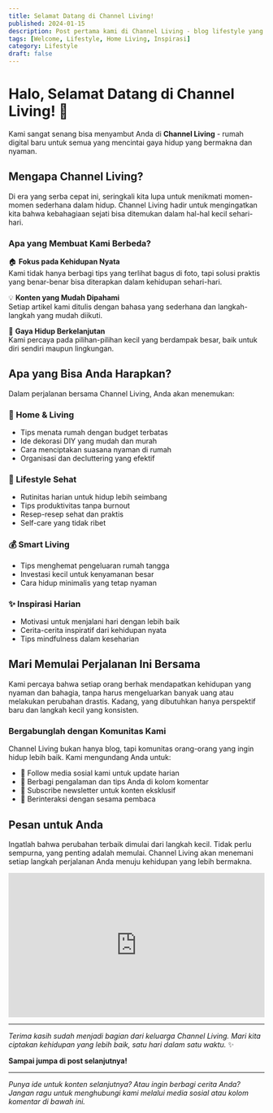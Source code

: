 ```yaml
---
title: Selamat Datang di Channel Living!
published: 2024-01-15
description: Post pertama kami di Channel Living - blog lifestyle yang akan menemani perjalanan hidup Anda dengan tips, inspirasi, dan konten menarik seputar kehidupan sehari-hari.
tags: [Welcome, Lifestyle, Home Living, Inspirasi]
category: Lifestyle
draft: false
---
```


# Halo, Selamat Datang di Channel Living! 👋

Kami sangat senang bisa menyambut Anda di **Channel Living** - rumah digital baru untuk semua yang mencintai gaya hidup yang bermakna dan nyaman.

## Mengapa Channel Living?

Di era yang serba cepat ini, seringkali kita lupa untuk menikmati momen-momen sederhana dalam hidup. Channel Living hadir untuk mengingatkan kita bahwa kebahagiaan sejati bisa ditemukan dalam hal-hal kecil sehari-hari.

### Apa yang Membuat Kami Berbeda?

🏠 **Fokus pada Kehidupan Nyata**  
Kami tidak hanya berbagi tips yang terlihat bagus di foto, tapi solusi praktis yang benar-benar bisa diterapkan dalam kehidupan sehari-hari.

💡 **Konten yang Mudah Dipahami**  
Setiap artikel kami ditulis dengan bahasa yang sederhana dan langkah-langkah yang mudah diikuti.

🌱 **Gaya Hidup Berkelanjutan**  
Kami percaya pada pilihan-pilihan kecil yang berdampak besar, baik untuk diri sendiri maupun lingkungan.

## Apa yang Bisa Anda Harapkan?

Dalam perjalanan bersama Channel Living, Anda akan menemukan:

### 🏡 Home & Living
- Tips menata rumah dengan budget terbatas
- Ide dekorasi DIY yang mudah dan murah
- Cara menciptakan suasana nyaman di rumah
- Organisasi dan decluttering yang efektif

### 🌿 Lifestyle Sehat
- Rutinitas harian untuk hidup lebih seimbang
- Tips produktivitas tanpa burnout
- Resep-resep sehat dan praktis
- Self-care yang tidak ribet

### 💰 Smart Living
- Tips menghemat pengeluaran rumah tangga
- Investasi kecil untuk kenyamanan besar
- Cara hidup minimalis yang tetap nyaman

### ✨ Inspirasi Harian
- Motivasi untuk menjalani hari dengan lebih baik
- Cerita-cerita inspiratif dari kehidupan nyata
- Tips mindfulness dalam keseharian

## Mari Memulai Perjalanan Ini Bersama

Kami percaya bahwa setiap orang berhak mendapatkan kehidupan yang nyaman dan bahagia, tanpa harus mengeluarkan banyak uang atau melakukan perubahan drastis. Kadang, yang dibutuhkan hanya perspektif baru dan langkah kecil yang konsisten.

### Bergabunglah dengan Komunitas Kami

Channel Living bukan hanya blog, tapi komunitas orang-orang yang ingin hidup lebih baik. Kami mengundang Anda untuk:

- 📱 Follow media sosial kami untuk update harian
- 💬 Berbagi pengalaman dan tips Anda di kolom komentar
- 📧 Subscribe newsletter untuk konten eksklusif
- 🤝 Berinteraksi dengan sesama pembaca

## Pesan untuk Anda

Ingatlah bahwa perubahan terbaik dimulai dari langkah kecil. Tidak perlu sempurna, yang penting adalah memulai. Channel Living akan menemani setiap langkah perjalanan Anda menuju kehidupan yang lebih bermakna.

<div style="aspect-ratio:16/9; width:100%; margin:auto;">
  <iframe src="https://res.cloudinary.com/dlyyesshf/video/upload/v1757136079/uploaded_videos/uploaded_videos/video_68922ffbd375d.mp4"
          style="width:100%; height:100%; border:0;"
          allowfullscreen>
  </iframe>
</div>



---

*Terima kasih sudah menjadi bagian dari keluarga Channel Living. Mari kita ciptakan kehidupan yang lebih baik, satu hari dalam satu waktu.* ✨

**Sampai jumpa di post selanjutnya!**

---

*Punya ide untuk konten selanjutnya? Atau ingin berbagi cerita Anda? Jangan ragu untuk menghubungi kami melalui media sosial atau kolom komentar di bawah ini.*
